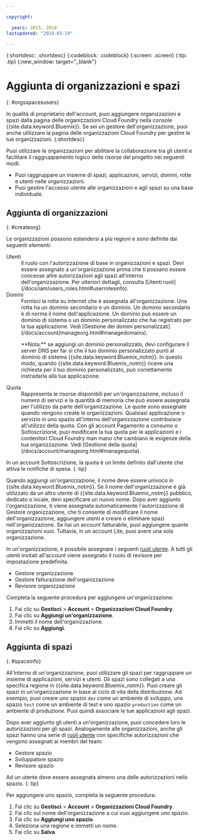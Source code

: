 ```yaml
---

copyright:

  years: 2015, 2018
lastupdated: "2018-03-19"

---
```


{:shortdesc: .shortdesc}
{:codeblock: .codeblock}
{:screen: .screen}
{:tip: .tip}
{:new_window: target="_blank"}

# Aggiunta di organizzazioni e spazi 
{: #orgsspacesusers}

In qualità di proprietario dell'account, puoi aggiungere organizzazioni e spazi dalla pagina delle organizzazioni Cloud Foundry nella console {{site.data.keyword.Bluemix}}. Se sei un gestore dell'organizzazione, puoi anche utilizzare la pagina delle organizzazioni Cloud Foundry per gestire le tue organizzazioni.
{:shortdesc}

Puoi utilizzare le organizzazioni per abilitare la collaborazione tra gli utenti e facilitare il raggruppamento logico delle risorse del progetto nei seguenti modi: 

   * Puoi raggruppare un insieme di spazi, applicazioni, servizi, domini, rotte e utenti nelle organizzazioni.  
   * Puoi gestire l'accesso utente alle organizzazioni e agli spazi su una base individuale.  

## Aggiunta di organizzazioni 
{: #createorg}

Le organizzazioni possono estendersi a più regioni e sono definite dai seguenti elementi: 

<dl>
<dt>Utenti</dt>
<dd>Il ruolo con l'autorizzazione di base in organizzazioni e spazi. Devi essere assegnato
a un'organizzazione prima che ti possano essere concesse altre autorizzazioni agli
spazi all'interno dell'organizzazione. Per ulteriori dettagli, consulta [Utenti  ruoli](/docs/iam/users_roles.html#userrolesinfo).</dd>
<dt>Domini</dt>
<dd>Fornisci la rotta su internet che è assegnata all'organizzazione. Una rotta ha un dominio secondario e un dominio. Un dominio secondario è di norma il
nome dell'applicazione. Un dominio può essere un dominio di sistema o un dominio personalizzato che hai registrato per la tua applicazione. Vedi [Gestione dei domini personalizzati](/docs/account/manageorg.html#managedomains).<br/>
<p>**Nota:** se aggiungi un dominio personalizzato, devi configurare il server DNS per far sì che il tuo dominio personalizzato punti al dominio di sistema {{site.data.keyword.Bluemix_notm}}. In questo modo, quando {{site.data.keyword.Bluemix_notm}} riceve una richiesta per il tuo dominio personalizzato, può correttamente instradarla alla tua applicazione.</p></dd>
<dt>Quota</dt>
<dd>Rappresenta le risorse disponibili per un'organizzazione, incluso il numero di servizi e la quantità di memoria che può essere assegnata per l'utilizzo da parte dell'organizzazione. Le quote sono assegnate quando vengono create le organizzazioni. Qualsiasi applicazione o servizio in uno spazio all'interno dell'organizzazione contribuisce all'utilizzo della quota. Con gli account Pagamento a consumo o Sottoscrizione, puoi modificare la tua quota per le applicazioni e i contenitori Cloud Foundry man mano che cambiano le esigenze della tua organizzazione. Vedi [Gestione della quota](/docs/account/manageorg.html#managequota).</dd>
</dl>

In un account Sottoscrizione, la quota è un limite definito dall'utente che attiva le notifiche di spesa.
{: tip}

Quando aggiungi un'organizzazione, il nome deve essere univoco in {{site.data.keyword.Bluemix_notm}}. Se il nome dell'organizzazione è già utilizzato da un altro utente di {{site.data.keyword.Bluemix_notm}} pubblico, dedicato o locale, devi specificare un nuovo nome. Dopo aver aggiunto l'organizzazione, ti viene assegnata automaticamente l'autorizzazione di Gestore organizzazione, che ti consente di modificare il nome dell'organizzazione, aggiungere utenti e creare o eliminare spazi nell'organizzazione. Se hai un account fatturabile, puoi aggiungere quante organizzazioni vuoi. Tuttavia, in un account Lite, puoi avere una sola organizzazione.  

In un'organizzazione, è possibile assegnare i seguenti [ruoli utente](/docs/iam/users_roles.html#userrolesinfo). A tutti gli utenti invitati all'account viene assegnato il ruolo di revisore per impostazione predefinita. 

   * Gestore organizzazione
   * Gestore fatturazione dell'organizzazione
   * Revisore organizzazione

Completa la seguente procedura per aggiungere un'organizzazione: 

1. Fai clic su **Gestisci** &gt; **Account** &gt; **Organizzazioni Cloud Foundry**.
2. Fai clic su **Aggiungi un'organizzazione**.
3. Immetti il nome dell'organizzazione. 
4. Fai clic su **Aggiungi**.

<!-- Add info on Manage infrastructure option under a space -->

## Aggiunta di spazi
{: #spaceinfo}

All'interno di un'organizzazione, puoi utilizzare gli spazi per raggruppare un insieme di applicazioni, servizi e utenti. Gli spazi sono collegati a una specifica
regione in {{site.data.keyword.Bluemix_notm}}. Puoi creare gli spazi in un'organizzazione in base al ciclo di vita della distribuzione. Ad esempio, puoi creare uno spazio `dev` come un ambiente di sviluppo,
uno spazio `test` come un ambiente di test e uno
spazio `production` come un ambiente di produzione. Puoi quindi associare
le tue applicazioni agli spazi.

Dopo aver aggiunto gli utenti a un'organizzazione, puoi concedere loro le autorizzazioni per gli spazi. Analogamente alle organizzazioni, anche gli spazi hanno una serie di [ruoli utente](/docs/iam/users_roles.html#userrolesinfo) con specifiche autorizzazioni che vengono assegnati ai membri del team: 

  * Gestore spazio
  * Sviluppatore spazio
  * Revisore spazio

Ad un utente deve essere assegnata almeno una delle autorizzazioni nello spazio.
{: tip}

Per aggiungere uno spazio, completa la seguente procedura: 

1. Fai clic su **Gestisci** &gt; **Account** &gt; **Organizzazioni Cloud Foundry**.
2. Fai clic sul nome dell'organizzazione a cui vuoi aggiungere uno spazio.
4. Fai clic su **Aggiungi uno spazio**. 
5. Seleziona una regione e immetti un nome. 
6. Fai clic su **Salva**.
